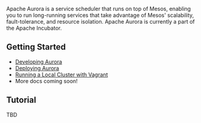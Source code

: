 Apache Aurora is a service scheduler that runs on top of Mesos, enabling
you to run long-running services that take advantage of Mesos' scalability,
fault-tolerance, and resource isolation. Apache Aurora is currently
a part of the Apache Incubator.

Getting Started
---------------
* [Developing Aurora](docs/developing-aurora-scheduler.md)
* [Deploying Aurora](docs/deploying-aurora-scheduler.md)
* [Running a Local Cluster with Vagrant](docs/vagrant.md)
* More docs coming soon!

Tutorial
--------
TBD
